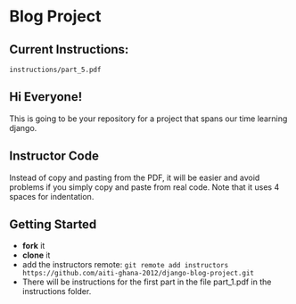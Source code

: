 Blog Project
=============

Current Instructions:
----------------
`instructions/part_5.pdf`


Hi Everyone!
------------

This is going to be your repository for a project that spans
our time learning django.

Instructor Code
--------------

Instead of copy and pasting from the PDF, it will
be easier and avoid problems if you simply copy and paste
from real code. Note that it uses 4 spaces for indentation.

Getting Started
---------------

 - __fork__ it
 - __clone__ it
 - add the instructors remote:
   `git remote add instructors https://github.com/aiti-ghana-2012/django-blog-project.git`
 - There will be instructions for the first part in the file part_1.pdf in the instructions folder.


